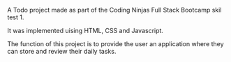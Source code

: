 A Todo project made as part of the Coding Ninjas Full Stack Bootcamp skil test 1.

It was implemented uising HTML, CSS and Javascript.

The function of this project is to provide the user an application where they can store and review their daily tasks.
